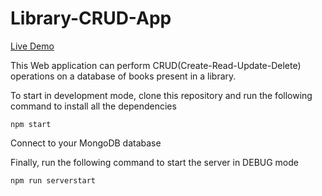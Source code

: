 # Library-CRUD-App

[Live Demo](https://powerful-coast-19850.herokuapp.com/catalog)

This Web application can perform CRUD(Create-Read-Update-Delete) operations on a database of books present in a library.

To start in development mode, clone this repository and run the following command to install all the dependencies

<code>npm start</code>

Connect to your MongoDB database

Finally, run the following command to start the server in DEBUG mode

<code>npm run serverstart</code>
